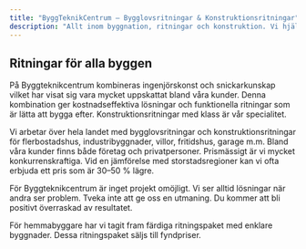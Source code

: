 ```yaml
---
title: "ByggTeknikCentrum — Bygglovsritningar & Konstruktionsritningar"
description: "Allt inom byggnation, ritningar och konstruktion. Vi hjälper dig med konstruktionsritningar och konstruktionsberäkningar. Ritningar till fritidshus, garage och hus."
---
```

## Ritningar för alla byggen

På Byggteknikcentrum kombineras ingenjörskonst och snickarkunskap vilket har visat sig vara mycket uppskattat bland våra kunder. Denna kombination ger kostnadseffektiva lösningar och funktionella ritningar som är lätta att bygga efter. Konstruktionsritningar med klass är vår specialitet.

Vi arbetar över hela landet med bygglovsritningar och konstruktionsritningar för flerbostadshus, industribyggnader, villor, fritidshus, garage m.m. Bland våra kunder finns både företag och privatpersoner. Prismässigt är vi mycket konkurrenskraftiga. Vid en jämförelse med storstadsregioner kan vi ofta erbjuda ett pris som är 30–50 % lägre.

För Byggteknikcentrum är inget projekt omöjligt. Vi ser alltid lösningar när andra ser problem. Tveka inte att ge oss en utmaning. Du kommer att bli positivt överraskad av resultatet.

För hemmabyggare har vi tagit fram färdiga ritningspaket med enklare byggnader. Dessa ritningspaket säljs till fyndpriser.
